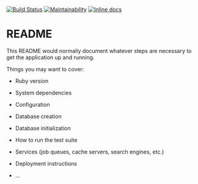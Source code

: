 [![Build Status](https://travis-ci.org/gary/api-weather-task.svg?branch=master)](https://travis-ci.org/gary/api-weather-task)
[![Maintainability](https://api.codeclimate.com/v1/badges/b48044fd46e40a473c16/maintainability)](https://codeclimate.com/github/gary/api-weather-task/maintainability)
[![Inline docs](http://inch-ci.org/github/gary/api-weather-task.svg?branch=master)](http://inch-ci.org/github/gary/api-weather-task)

# README

This README would normally document whatever steps are necessary to get the
application up and running.

Things you may want to cover:

* Ruby version

* System dependencies

* Configuration

* Database creation

* Database initialization

* How to run the test suite

* Services (job queues, cache servers, search engines, etc.)

* Deployment instructions

* ...

